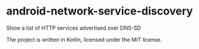 # android-network-service-discovery

Show a list of HTTP services advertised over DNS-SD

The project is written in Kotlin, licensed under the MIT license.
